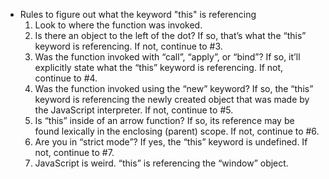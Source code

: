 * Rules to figure out what the keyword "this" is referencing
  1. Look to where the function was invoked.
  2. Is there an object to the left of the dot? If so, that’s what the “this” keyword is referencing. If not, continue to #3.
  3. Was the function invoked with “call”, “apply”, or “bind”? If so, it’ll explicitly state what the “this” keyword is referencing. If not, continue to #4.
  4. Was the function invoked using the “new” keyword? If so, the “this” keyword is referencing the newly created object that was made by the JavaScript interpreter. If not, continue to #5.
  5. Is “this” inside of an arrow function? If so, its reference may be found lexically in the enclosing (parent) scope. If not, continue to #6.
  6. Are you in “strict mode”? If yes, the “this” keyword is undefined. If not, continue to #7.
  7. JavaScript is weird. “this” is referencing the “window” object.
